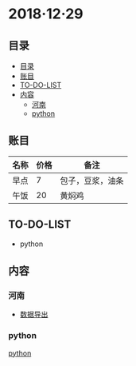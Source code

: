 ﻿# 2018·12·29

## 目录

<!-- TOC depthFrom:2 -->

- [目录](#目录)
- [账目](#账目)
- [TO-DO-LIST](#to-do-list)
- [内容](#内容)
    - [河南](#河南)
    - [python](#python)

<!-- /TOC -->

## 账目

| 名称 | 价格 | 备注             |
| ---- | ---- | ---------------- |
| 早点 | 7    | 包子，豆浆，油条 |
| 午饭 | 20   | 黄焖鸡           |

## TO-DO-LIST

- python

## 内容

### 河南

- [数据导出](C:\Users\guolw\Desktop\folder\郑州残联\sql\20181229hncjr导出.sql)

### python

[python](../../../books/python.md)
